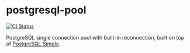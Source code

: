postgresql-pool
===============

[![CI Status](https://github.com/gvolpe/postgresql-pool/workflows/Haskell%20CI/badge.svg)](https://github.com/gvolpe/postgresql-pool/actions)

PostgreSQL single connection pool with built-in reconnection, built on top of [PostgreSQL Simple](https://hackage.haskell.org/package/postgresql-simple).
